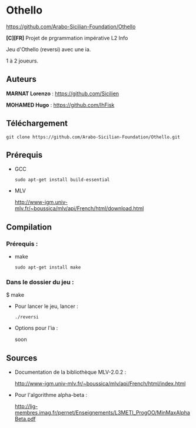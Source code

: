 # Othello
https://github.com/Arabo-Sicilian-Foundation/Othello

**[C][FR]** Projet de prgrammation impérative L2 Info

Jeu d'Othello (reversi) avec une ia.

1 à 2 joueurs.

## Auteurs
**MARNAT Lorenzo** : https://github.com/Sicilien

**MOHAMED Hugo** : https://github.com/IhFisk

## Téléchargement
`git clone https://github.com/Arabo-Sicilian-Foundation/Othello.git`

## Prérequis
- GCC

  `sudo apt-get install build-essential`
  
- MLV
  
  http://www-igm.univ-mlv.fr/~boussica/mlv/api/French/html/download.html

## Compilation
  
  ### Prérequis :
  - make
  
    `sudo apt-get install make`
  
  ### Dans le dossier du jeu :
    
  $ make
    
  - Pour lancer le jeu, lancer :
    
    `./reversi`
      
  - Options pour l'ia :
      
    soon
      
## Sources
- Documentation de la bibliothèque MLV-2.0.2 :

  http://www-igm.univ-mlv.fr/~boussica/mlv/api/French/html/index.html
  
- Pour l'algorithme alpha-beta :

  http://lig-membres.imag.fr/pernet/Enseignements/L3METI_ProgOO/MinMaxAlphaBeta.pdf
